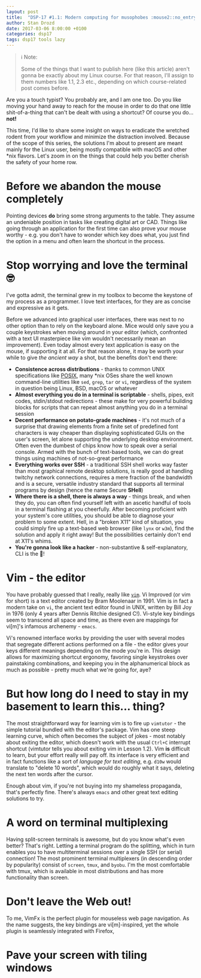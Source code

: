 ```yaml
---
layout: post
title:  "DSP-17 #1.1: Modern computing for musophobes :mouse2::no_entry_sign:"
author: Stan Drozd
date: 2017-03-06 8:00:00 +0100
categories: dsp17
tags: dsp17 tools lazy
---
```

> :information_source: Note:
>
> Some of the things that I want to publish here (like this article) aren't
> gonna be exactly about my Linux course. For that reason, I'll assign to them
> numbers like 1.1, 2.3 etc., depending on which course-related post comes
> before.

Are you a touch typist? You probably are, and I am one too. Do you like moving
your hand away to reach for the mouse in order to do that one little
shit-of-a-thing that can't be dealt with using a shortcut? Of course you do...
**not!**

This time, I'd like to share some insight on ways to eradicate the wretched
rodent from your workflow and minimize the distraction involved. Because of the
scope of this series, the solutions I'm about to present are meant mainly for
the Linux user, being mostly compatible with macOS and other \*nix flavors.
Let's zoom in on the things that could help you better cherish the safety of
your home row.

# Before we abandon the mouse completely
Pointing devices **do** bring some strong arguments to the table. They assume an
undeniable position in tasks like creating digital art or CAD. Things like going
through an application for the first time can also prove your mouse worthy -
e.g. you don't have to wonder which key does what, you just find the option in a
menu and often learn the shortcut in the process.

# Stop worrying and love the terminal :nerd_face:
I've gotta admit, the terminal grew in my toolbox to become the keystone of my
process as a programmer. I love text interfaces, for they are as concise
and expressive as it gets.

Before we advanced into graphical user interfaces, there was next to no other
option than to rely on the keyboard alone. Mice would only save you a couple
keystrokes when moving around in your editor (which, confronted with a text UI
masterpiece like vim wouldn't necessarily mean an improvement). Even today
almost every text application is easy on the mouse, if supporting it at all. For
that reason alone, it may be worth your while to give _the ancient way_ a shot,
but the benefits don't end there:

* **Consistence across distributions** - thanks to common UNIX specifications
  like [POSIX][posix], many \*nix OSes share the well known command-line
  utilities like `sed`, `grep`, `tar` or `vi`, regardless of the system in
  question being Linux, BSD, macOS or whatever
* **Almost everything you do in a terminal is scriptable** - shells,
  pipes, exit codes, stdin/stdout redirections - these make for very powerful
  building blocks for scripts that can repeat almost anything you do in a
  terminal session
* **Decent performance on potato-grade machines** - it's not much of a surprise
  that drawing elements from a finite set of predefined font characters is way
  cheaper than displaying sophisticated GUIs on the user's screen, let alone
  supporting the underlying desktop environment. Often even the dumbest of chips
  know how to speak over a serial console. Armed with the bunch of text-based
  tools, we can do great things using machines of not-so-great performance
* **Everything works over SSH** - a traditional SSH shell works way faster than
  most graphical remote desktop solutions, is really good at handling twitchy
  network connections, requires a mere fraction of the bandwidth and is a
  secure, versatile industry standard that supports all terminal programs by
  design (hence the name Secure **SHell**)
* **Where there is a shell, there is always a way** - things break, and when
  they do, you can often find yourself left with an ascetic handful of tools in
  a terminal flashing at you cheerfully. After becoming proficient with your
  system's core utilities, you should be able to diagnose your problem to some
  extent. Hell, in a "broken X11" kind of situation, you could simply fire up a
  text-based web browser (like `lynx` or `w3m`), find the solution and apply it
  right away! But the possibilities certainly don't end at X11's whims.
* **You're gonna look like a hacker** - non-substantive & self-explanatory,
  CLI is the :hankey:!

# Vim - **the** editor
You have probably guessed that I really, really like [`vim`][vim-website]. Vi
Improved (or vim for short) is a text editor created by Bram Moolenaar in 1991.
Vim is in fact a modern take on `vi`, the ancient text editor found in UNIX,
written by Bill Joy in 1976 (only 4 years after Dennis Ritchie designed C!).
Vi-style key bindings seem to transcend all space and time, as there even are
mappings for vi[m]'s infamous archenemy - `emacs`.

Vi's renowned interface works by providing the user with several modes that
segregate different actions performed on a file - the editor gives your keys
different meanings depending on the mode you're in. This design allows for
maximizing shortcut ergonomy, favoring single keystrokes over painstaking
combinations, and keeping you in the alphanumerical block as much as possible -
pretty much what we're going for, aye?

# But how long do I need to stay in my basement to learn this... thing?

The most straightforward way for learning vim is to fire up `vimtutor` - the
simple tutorial bundled with the editor's package. Vim has one steep learning
curve, which often becomes the subject of jokes - most notably about exiting the
editor, which doesn't work with the usual `Ctrl+C` interrupt shortcut (vimtutor
tells you about exiting vim in Lesson 1.2). Vim **is** difficult to learn, but
your effort really will pay off. Its interface is very efficient and in fact
functions like a sort of _language for text editing_, e.g. `d10w` would
translate to "delete 10 words", which would do roughly what it says, deleting
the next ten words after the cursor.

Enough about vim, if you're not buying into my shameless propaganda, that's
perfectly fine. There's always `emacs` and other great text editing solutions
to try.

# A word on terminal multiplexing
Having split-screen terminals is awesome, but do you know what's even better?
That's right. Letting a terminal program do the splitting, which in turn enables
you to have multiterminal sessions over a single SSH (or serial) connection! The
most prominent terminal multiplexers (in descending order by popularity) consist
of `screen`, `tmux`, and `byobu`. I'm the most comfortable with tmux, which is
available in most distributions and has more functionality than screen.

# Don't leave the Web out!

To me, VimFx is the perfect plugin for mouseless web page navigation. As the
name suggests, the key bindings are vi[m]-inspired, yet the whole plugin is
seamlessly integrated with Firefox,

# Pave your screen with tiling windows

[posix]:https://en.wikipedia.org/wiki/POSIX
[vim-website]:http://www.vim.org/
[bram-mol]:https://en.wikipedia.org/wiki/Bram_Moolenaar
